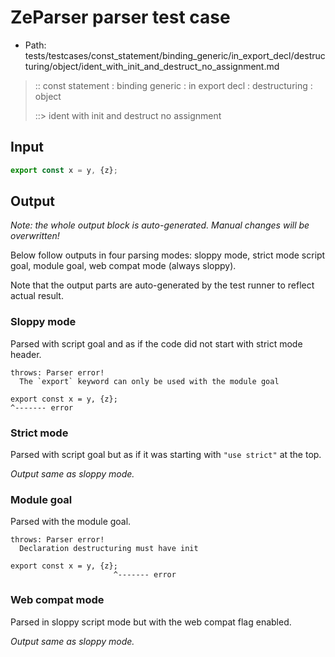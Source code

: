 # ZeParser parser test case

- Path: tests/testcases/const_statement/binding_generic/in_export_decl/destructuring/object/ident_with_init_and_destruct_no_assignment.md

> :: const statement : binding generic : in export decl : destructuring : object
>
> ::> ident with init and destruct no assignment

## Input

`````js
export const x = y, {z};
`````

## Output

_Note: the whole output block is auto-generated. Manual changes will be overwritten!_

Below follow outputs in four parsing modes: sloppy mode, strict mode script goal, module goal, web compat mode (always sloppy).

Note that the output parts are auto-generated by the test runner to reflect actual result.

### Sloppy mode

Parsed with script goal and as if the code did not start with strict mode header.

`````
throws: Parser error!
  The `export` keyword can only be used with the module goal

export const x = y, {z};
^------- error
`````

### Strict mode

Parsed with script goal but as if it was starting with `"use strict"` at the top.

_Output same as sloppy mode._

### Module goal

Parsed with the module goal.

`````
throws: Parser error!
  Declaration destructuring must have init

export const x = y, {z};
                       ^------- error
`````


### Web compat mode

Parsed in sloppy script mode but with the web compat flag enabled.

_Output same as sloppy mode._
